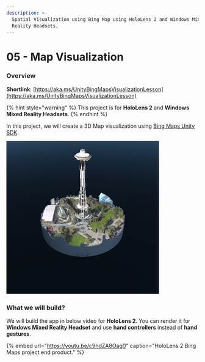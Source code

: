 ```yaml
---
description: >-
  Spatial Visualization using Bing Map using HoloLens 2 and Windows Mixed
  Reality Headsets.
---
```


# 05 - Map Visualization

### Overview

**Shortlink**: [https://aka.ms/UnityBingMapsVisualizationLesson](https://aka.ms/UnityBingMapsVisualizationLesson)

{% hint style="warning" %}
This project is for **HoloLens 2** and **Windows Mixed Reality Headsets**.
{% endhint %}

In this project, we will create a 3D Map visualization using [Bing Maps Unity SDK](https://github.com/microsoft/MapsSDK-Unity?WT.mc_id=github-mixedrealitycurriculum-ayyonet). 

![Bing Maps Visualization Example.](../../.gitbook/assets/maprenderer-cylinder.png)

### What we will build?

We will build the app in below video for **HoloLens 2**. You can render it for **Windows Mixed Reality Headset** and use **hand controllers** instead of **hand gestures**.

{% embed url="https://youtu.be/c9hdZA8Oag0" caption="HoloLens 2 Bing Maps project end product." %}



